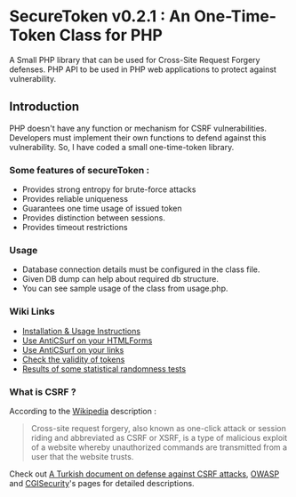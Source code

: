 # SecureToken v0.2.1 : An One-Time-Token Class for PHP
A Small PHP library that can be used for Cross-Site Request Forgery defenses. PHP API to be used in PHP web applications to protect against vulnerability.

## Introduction
PHP doesn't have any function or mechanism for CSRF vulnerabilities. Developers must implement their own functions to defend against this vulnerability. So, I have coded a small one-time-token library.

### Some features of secureToken :

* Provides strong entropy for brute-force attacks
* Provides reliable uniqueness
* Guarantees one time usage of issued token
* Provides distinction between sessions.
* Provides timeout restrictions

### Usage
* Database connection details must be configured in the class file. 
* Given DB dump can help about required db structure.
* You can see sample usage of the class from usage.php.

### Wiki Links
* [Installation & Usage Instructions](wiki/SetupandUsage.md)
* [Use AntiCSurf on your HTMLForms](wiki/UsageHTMLForms.md)
* [Use AntiCSurf on your links](wiki/UsageOnHrefLinks.md)
* [Check the validity of tokens](wiki/UsageOnTokenChecking.md)
* [Results of some statistical randomness tests](wiki/RandomnessTest.md)

### What is CSRF ?
According to the [Wikipedia](https://en.wikipedia.org/wiki/Cross-site_request_forgery) description :

> Cross-site request forgery, also known as one-click attack or session riding and abbreviated as CSRF or XSRF, is a type of malicious exploit of a website whereby unauthorized commands are transmitted from a user that the website trusts.

Check out [A Turkish document on defense against CSRF attacks](https://web.archive.org/web/20100703022141/https://docs.google.com/Doc?id=dgqzqj5d_53gfnrg66m), [OWASP](https://www.owasp.org/index.php/Cross-Site_Request_Forgery_(CSRF)) and [CGISecurity](http://www.cgisecurity.com/csrf-faq.html)'s pages for detailed descriptions.
